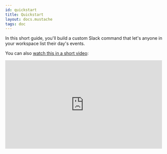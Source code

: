 ```yaml
---
id: quickstart
title: Quickstart
layout: docs.mustache
tags: doc
---
```


In this short guide, you'll build a custom Slack command that let's anyone in your workspace list their day's events.

You can also [watch this in a short video](https://youtu.be/D-yfw057uGk):

<iframe id="ytplayer" type="text/html" width="500" height="281.25"
src="https://www.youtube.com/embed/D-yfw057uGk"
frameborder="0" allowfullscreen>

## Create a new Transposit application
- [Sign in to Transposit](https://console.transposit.com/)
- Click **New Slack app** and give it a name such as `calendar_bot`.
- *Optional*: If you want to use other Slack APIs such as post message for testing, then click `Connect` to authorize the Slack data connection.

## Set up Slack
- Go to [your Slack apps](https://api.slack.com/apps) and create a new app.
- Select **Slash Commands** from the list of Slack features, and create a new command named `/calendar`.
- Go back to Transposit to get the Request URL. Go to **Deploy &gt; Endpoints**, and copy the webhook URL. Paste this into the Slack command's **Request URL** field. Give it a short description and usage hint if desired.
- Click **Install App** to install it into your workspace.
- Test the app in Slack by typing `/calendar`. You should receive the "Hello World!" message.

## Connect to Google Calendar
- Go to your Transposit app's Code section
- Click the plus icon next to **Data Connections** and add `transposit/google_calendar`.
- Choose the `get_calendar_events` operation as the code template.
- Click **Save** and authorize Google Calendar.

## Get the day's start and end time
- Create a new JavaScript operation and name it `get_day_start_end`
- Replace the code with the following to use the `moment.js` library to get the day's start and end time

```javascript
(params) => {
  let moment = require('moment-timezone-with-data.js');
  let today = moment().tz('America/Los_Angeles');
  return {
    start: today.startOf('day').format(),
    end: today.endOf('day').format()
  }}
  ```
- Click the **Run** button to make sure it works

## Set up the user configuration page
- Go to **Users &gt; User Configuration** and check the box next to `google_calendar` to allow users to connect their Google Calendar to their slack account.

## Get your slack command to return calendar events
- Go to your operation `get_calendar_events` and replace the SQL with the following to join together the start and end time from `get_day_start_end` with the Google Calendar call.

```sql
SELECT summary FROM google_calendar.get_calendar_events as E
  JOIN this.get_day_start_end AS T
  ON E.timeMin=T.start
  AND E.timeMax=T.end
  AND E.singleEvents=true
  WHERE E.calendarId='primary'
  LIMIT 100
```

- Edit the `get_slack_message` operation so it returns calendar events for the day.

```javascript
({user}) => {
  let events =
      api.run('this.get_calendar_events').map((e) => e.summary).join('\n');
  return {
    // Blocks get displayed in the actual message. 
    // You can play with block kit here: https://api.slack.com/tools/block-kit-builder
    blocks: [{
      "type": "section",
      "text": {
          "type": "mrkdwn",
          "text": events === '' ? 'You have no events today' : events
      }
    }],
    // The text content gets displayed in the notification
    text: 'A message from Transposit!'
  };
}
```

- Click the **Commit** button to commit the code

## Configuring your production user
- Go to **Users &gt; User Configuration** to get the URL for your hosted user configuration page (e.g. https://calendar_bot-a1vud.transposit.io). Anyone in your Slack workspace can visit this page to configure their slack user to use this slash command.
- Login with your slack account
- Connect your Google Calendar

## Use it in Slack
- Go to Slack and run `/calendar`. You should now see a list of your day's events

## What's next
There's a lot you can do with Transposit’s powerful relational engine; imagine connecting in APIs from JIRA, AWS, GitHub, Airtable and more.

Check out other [sample apps](https://www.transposit.com/apps/) and [documentation](https://www.transposit.com/docs/) to learn more, including:

* [Integrating multiple data sources together](/docs/get-started/sql-quickstart)
* [Data connectors currently available](/docs/references/data-connectors)
